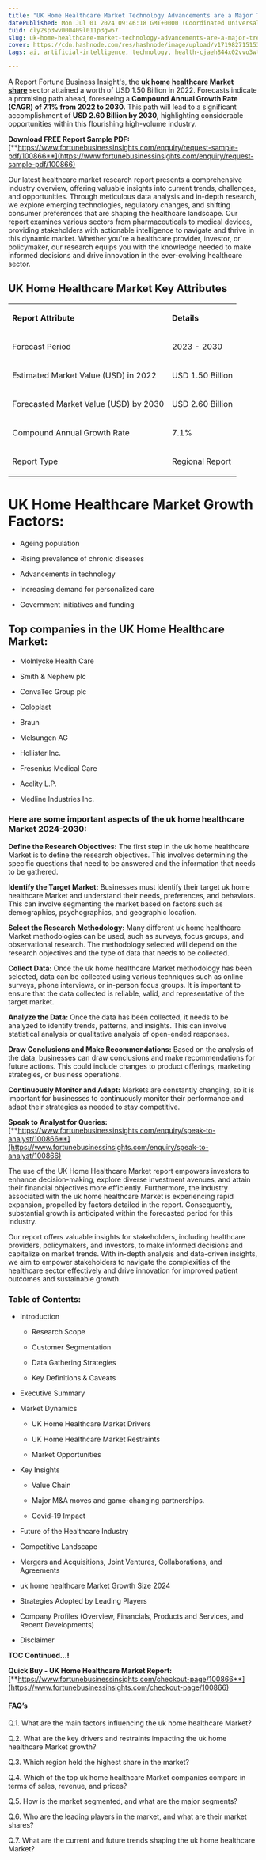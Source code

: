 ```yaml
---
title: "UK Home Healthcare Market Technology Advancements are a Major Trends (2024-2032)"
datePublished: Mon Jul 01 2024 09:46:18 GMT+0000 (Coordinated Universal Time)
cuid: cly2sp3wv000409l011p3gw67
slug: uk-home-healthcare-market-technology-advancements-are-a-major-trends-2024-2032
cover: https://cdn.hashnode.com/res/hashnode/image/upload/v1719827151531/f872f528-c704-4d79-90f6-b0344a72f2bc.png
tags: ai, artificial-intelligence, technology, health-cjaeh844x02vvo3wtj5r2s75q, healthcare, uk-home-healthcare-market

---
```


A Report Fortune Business Insight's, the [**uk home healthcare Market share**](https://www.fortunebusinessinsights.com/industry-reports/u-k-home-healthcare-market-100866) sector attained a worth of USD 1.50 Billion in 2022. Forecasts indicate a promising path ahead, foreseeing a **Compound Annual Growth Rate (CAGR) of 7.1% from 2022 to 2030.** This path will lead to a significant accomplishment of **USD 2.60 Billion by 2030,** highlighting considerable opportunities within this flourishing high-volume industry.

**Download FREE Report Sample PDF:** [**https://www.fortunebusinessinsights.com/enquiry/request-sample-pdf/100866**](https://www.fortunebusinessinsights.com/enquiry/request-sample-pdf/100866)

Our latest healthcare market research report presents a comprehensive industry overview, offering valuable insights into current trends, challenges, and opportunities. Through meticulous data analysis and in-depth research, we explore emerging technologies, regulatory changes, and shifting consumer preferences that are shaping the healthcare landscape. Our report examines various sectors from pharmaceuticals to medical devices, providing stakeholders with actionable intelligence to navigate and thrive in this dynamic market. Whether you're a healthcare provider, investor, or policymaker, our research equips you with the knowledge needed to make informed decisions and drive innovation in the ever-evolving healthcare sector.

## **UK Home Healthcare Market Key Attributes**

<table><tbody><tr><td colspan="1" rowspan="1"><p><strong>Report Attribute</strong></p></td><td colspan="1" rowspan="1"><p><strong>Details</strong></p></td></tr><tr><td colspan="1" rowspan="1"><p>Forecast Period</p></td><td colspan="1" rowspan="1"><p>2023 - 2030</p></td></tr><tr><td colspan="1" rowspan="1"><p>Estimated Market Value (USD) in&nbsp;2022</p></td><td colspan="1" rowspan="1"><p>USD 1.50 Billion</p></td></tr><tr><td colspan="1" rowspan="1"><p>Forecasted Market Value (USD) by&nbsp;2030</p></td><td colspan="1" rowspan="1"><p>USD 2.60 Billion</p></td></tr><tr><td colspan="1" rowspan="1"><p>Compound Annual Growth Rate</p></td><td colspan="1" rowspan="1"><p>7.1%</p></td></tr><tr><td colspan="1" rowspan="1"><p>Report Type</p></td><td colspan="1" rowspan="1"><p>Regional Report</p></td></tr></tbody></table>

# UK Home Healthcare Market Growth Factors:

* Ageing population
    
* Rising prevalence of chronic diseases
    
* Advancements in technology
    
* Increasing demand for personalized care
    
* Government initiatives and funding
    

## **Top companies in the UK Home Healthcare Market:**

* Molnlycke Health Care
    
* Smith & Nephew plc
    
* ConvaTec Group plc
    
* Coloplast
    
* Braun
    
* Melsungen AG
    
* Hollister Inc.
    
* Fresenius Medical Care
    
* Acelity L.P.
    
* Medline Industries Inc.
    

### **Here are some important aspects of the uk home healthcare Market 2024-2030:**

**Define the Research Objectives:** The first step in the uk home healthcare Market is to define the research objectives. This involves determining the specific questions that need to be answered and the information that needs to be gathered.

**Identify the Target Market:** Businesses must identify their target uk home healthcare Market and understand their needs, preferences, and behaviors. This can involve segmenting the market based on factors such as demographics, psychographics, and geographic location.

**Select the Research Methodology:** Many different uk home healthcare Market methodologies can be used, such as surveys, focus groups, and observational research. The methodology selected will depend on the research objectives and the type of data that needs to be collected.

**Collect Data:** Once the uk home healthcare Market methodology has been selected, data can be collected using various techniques such as online surveys, phone interviews, or in-person focus groups. It is important to ensure that the data collected is reliable, valid, and representative of the target market.

**Analyze the Data:** Once the data has been collected, it needs to be analyzed to identify trends, patterns, and insights. This can involve statistical analysis or qualitative analysis of open-ended responses.

**Draw Conclusions and Make Recommendations:** Based on the analysis of the data, businesses can draw conclusions and make recommendations for future actions. This could include changes to product offerings, marketing strategies, or business operations.

**Continuously Monitor and Adapt:** Markets are constantly changing, so it is important for businesses to continuously monitor their performance and adapt their strategies as needed to stay competitive.

**Speak to Analyst for Queries:** [**https://www.fortunebusinessinsights.com/enquiry/speak-to-analyst/100866**](https://www.fortunebusinessinsights.com/enquiry/speak-to-analyst/100866)

The use of the UK Home Healthcare Market report empowers investors to enhance decision-making, explore diverse investment avenues, and attain their financial objectives more efficiently. Furthermore, the industry associated with the uk home healthcare Market is experiencing rapid expansion, propelled by factors detailed in the report. Consequently, substantial growth is anticipated within the forecasted period for this industry.

Our report offers valuable insights for stakeholders, including healthcare providers, policymakers, and investors, to make informed decisions and capitalize on market trends. With in-depth analysis and data-driven insights, we aim to empower stakeholders to navigate the complexities of the healthcare sector effectively and drive innovation for improved patient outcomes and sustainable growth.

### **Table of Contents:**

* Introduction
    
    * Research Scope
        
    * Customer Segmentation
        
    * Data Gathering Strategies
        
    * Key Definitions & Caveats
        
* Executive Summary
    
* Market Dynamics
    
    * UK Home Healthcare Market Drivers
        
    * UK Home Healthcare Market Restraints
        
    * Market Opportunities
        
* Key Insights
    
    * Value Chain
        
    * Major M&A moves and game-changing partnerships.
        
    * Covid-19 Impact
        
* Future of the Healthcare Industry
    
* Competitive Landscape
    
* Mergers and Acquisitions, Joint Ventures, Collaborations, and Agreements
    
* uk home healthcare Market Growth Size 2024
    
* Strategies Adopted by Leading Players
    
* Company Profiles (Overview, Financials, Products and Services, and Recent Developments)
    
* Disclaimer
    

**TOC Continued…!**

**Quick Buy - UK Home Healthcare Market Report:** [**https://www.fortunebusinessinsights.com/checkout-page/100866**](https://www.fortunebusinessinsights.com/checkout-page/100866)

#### **FAQ’s**

Q.1. What are the main factors influencing the uk home healthcare Market?

Q.2. What are the key drivers and restraints impacting the uk home healthcare Market growth?

Q.3. Which region held the highest share in the market?

Q.4. Which of the top uk home healthcare Market companies compare in terms of sales, revenue, and prices?

Q.5. How is the market segmented, and what are the major segments?

Q.6. Who are the leading players in the market, and what are their market shares?

Q.7. What are the current and future trends shaping the uk home healthcare Market?